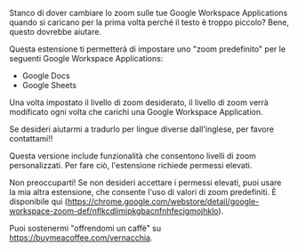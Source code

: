 Stanco di dover cambiare lo zoom sulle tue Google Workspace Applications quando si caricano per la prima volta perché il testo è troppo piccolo? Bene, questo dovrebbe aiutare.

Questa estensione ti permetterà di impostare uno "zoom predefinito" per le seguenti Google Workspace Applications:

- Google Docs
- Google Sheets

Una volta impostato il livello di zoom desiderato, il livello di zoom verrà modificato ogni volta che carichi una Google Workspace Application.

Se desideri aiutarmi a tradurlo per lingue diverse dall'inglese, per favore contattami!!

Questa versione include funzionalità che consentono livelli di zoom personalizzati. Per fare ciò, l'estensione richiede permessi elevati.

Non preoccuparti! Se non desideri accettare i permessi elevati, puoi usare la mia altra estensione, che consente l'uso di valori di zoom predefiniti. È disponibile qui (https://chrome.google.com/webstore/detail/google-workspace-zoom-def/nflkcdlimipkgbacnfnhfecjgmojhklo).

Puoi sostenermi "offrendomi un caffè" su https://buymeacoffee.com/vernacchia.
